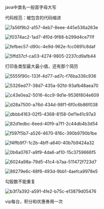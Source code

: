 java中类名一般首字母大写

代码规范：被包含的代码缩进

![7a56f9b2-a157-4eb7-8eee-445e536a263e](file:///D:/%E9%AD%8F%E5%BF%97%E8%88%AA/Pictures/Saved%20Pictures/typedown/7a56f9b2-a157-4eb7-8eee-445e536a263e.png)

![f0374ac2-1ad7-4f0d-9f88-b299d4ce711f](file:///D:/%E9%AD%8F%E5%BF%97%E8%88%AA/Pictures/Saved%20Pictures/typedown/f0374ac2-1ad7-4f0d-9f88-b299d4ce711f.png)

![fefbec57-d90c-4e9d-962e-fcc0891c8daf](file:///D:/%E9%AD%8F%E5%BF%97%E8%88%AA/Pictures/Saved%20Pictures/typedown/fefbec57-d90c-4e9d-962e-fcc0891c8daf.png)

![5ffd37cf-ca03-4274-9805-2237cd9afb44](file:///D:/%E9%AD%8F%E5%BF%97%E8%88%AA/Pictures/Saved%20Pictures/typedown/5ffd37cf-ca03-4274-9805-2237cd9afb44.png)

打印各类型最大最小值，还有那个简历

![5555f90c-133f-4d77-ad7c-f76ba336c936](file:///D:/%E9%AD%8F%E5%BF%97%E8%88%AA/Pictures/Saved%20Pictures/typedown/5555f90c-133f-4d77-ad7c-f76ba336c936.png)

![5326ed77-38d7-435a-92fd-93afb48aea70](file:///D:/%E9%AD%8F%E5%BF%97%E8%88%AA/Pictures/Saved%20Pictures/typedown/5326ed77-38d7-435a-92fd-93afb48aea70.png)

![c43e0ea2-5016-4cc9-9d1e-9536f804e609](file:///D:/%E9%AD%8F%E5%BF%97%E8%88%AA/Pictures/Saved%20Pictures/typedown/c43e0ea2-5016-4cc9-9d1e-9536f804e609.png)

![d28a7500-a76d-434d-98f1-6f0c6b86f038](file:///D:/%E9%AD%8F%E5%BF%97%E8%88%AA/Pictures/Saved%20Pictures/typedown/d28a7500-a76d-434d-98f1-6f0c6b86f038.png)

![dbbb4163-02f5-4368-8158-0ef1e41c97a3](file:///D:/%E9%AD%8F%E5%BF%97%E8%88%AA/Pictures/Saved%20Pictures/typedown/dbbb4163-02f5-4368-8158-0ef1e41c97a3.png)

![82d1edbc-6eed-40f9-a7f1-2c44db4b3d54](file:///D:/%E9%AD%8F%E5%BF%97%E8%88%AA/Pictures/Saved%20Pictures/typedown/82d1edbc-6eed-40f9-a7f1-2c44db4b3d54.png)

![f597f5b7-a526-4670-816c-390b9790b1be](file:///D:/%E9%AD%8F%E5%BF%97%E8%88%AA/Pictures/Saved%20Pictures/typedown/f597f5b7-a526-4670-816c-390b9790b1be.png)

![f4ffb9f7-1c2b-4bff-a640-40b7b9424a32](file:///D:/%E9%AD%8F%E5%BF%97%E8%88%AA/Pictures/Saved%20Pictures/typedown/f4ffb9f7-1c2b-4bff-a640-40b7b9424a32.png)

![0b6a0767-a9f9-4da6-af10-15c3759666f5](file:///D:/%E9%AD%8F%E5%BF%97%E8%88%AA/Pictures/Saved%20Pictures/typedown/0b6a0767-a9f9-4da6-af10-15c3759666f5.png)

![6024a98a-79d5-41c4-b7aa-511472f723d7](file:///D:/%E9%AD%8F%E5%BF%97%E8%88%AA/Pictures/Saved%20Pictures/typedown/6024a98a-79d5-41c4-b7aa-511472f723d7.png)

![86279e6c-68f6-493d-9bb1-4aefca9978e5](file:///D:/%E9%AD%8F%E5%BF%97%E8%88%AA/Pictures/Saved%20Pictures/typedown/86279e6c-68f6-493d-9bb1-4aefca9978e5.png)

勾股数不能重复

![b3f7a392-a591-4fe2-b75c-e13879d05476](file:///D:/%E9%AD%8F%E5%BF%97%E8%88%AA/Pictures/Saved%20Pictures/typedown/b3f7a392-a591-4fe2-b75c-e13879d05476.png)

vip每台，积分和优惠券用一次
